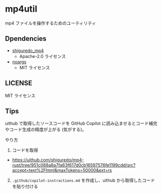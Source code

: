 # mp4util

mp4 ファイルを操作するためのユーティリティ

## Dpendencies

- [shiguredo_mp4](https://github.com/shiguredo/mp4-rust/tree/develop?tab=Apache-2.0-1-ov-file#readme)
  - Apache-2.0 ライセンス
- [noargs](https://github.com/sile/noargs?tab=MIT-1-ov-file)
  - MIT ライセンス

## LICENSE

MIT ライセンス

## Tips

uithub で取得したソースコードを GitHub Copilot に読み込ませるとコード補完やコード生成の精度が上がる (気がする)。

やり方

1. コードを取得
  - https://uithub.com/shiguredo/mp4-rust/tree/951c088a8a7fa63f617d0cb16597576fe1199cdd/src?accept=text%2Fhtml&maxTokens=50000&ext=rs
2. `.github/copilot-instractions.md` を作成し、uithub から取得したコードを貼り付ける
